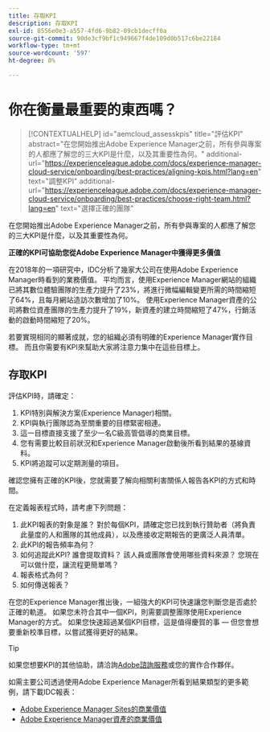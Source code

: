 ```yaml
---
title: 存取KPI
description: 存取KPI
exl-id: 8556e0e3-a557-4fd6-9b82-09cb1decff0a
source-git-commit: 90de3cf9bf1c949667f4de109d0b517c6be22184
workflow-type: tm+mt
source-wordcount: '597'
ht-degree: 0%

---
```


# 你在衡量最重要的東西嗎？

>[!CONTEXTUALHELP]
>id="aemcloud_assesskpis"
>title="評估KPI"
>abstract="在您開始推出Adobe Experience Manager之前，所有參與專案的人都應了解您的三大KPI是什麼，以及其重要性為何。"
>additional-url="https://experienceleague.adobe.com/docs/experience-manager-cloud-service/onboarding/best-practices/aligning-kpis.html?lang=en" text="調整KPI"
>additional-url="https://experienceleague.adobe.com/docs/experience-manager-cloud-service/onboarding/best-practices/choose-right-team.html?lang=en" text="選擇正確的團隊"

在您開始推出Adobe Experience Manager之前，所有參與專案的人都應了解您的三大KPI是什麼，以及其重要性為何。

**正確的KPI可協助您從Adobe Experience Manager中獲得更多價值**


在2018年的一項研究中，IDC分析了幾家大公司在使用Adobe Experience Manager時看到的業務價值。 平均而言，使用Experience Manager網站的組織已將其數位體驗團隊的生產力提升了23%，將進行微幅編輯變更所需的時間縮短了64%，且每月網站造訪次數增加了10%。 使用Experience Manager資產的公司將數位資產團隊的生產力提升了19%，新資產的建立時間縮短了47%，行銷活動的啟動時間縮短了20%。

若要實現相同的顯著成就，您的組織必須有明確的Experience Manager實作目標。 而且你需要有KPI來幫助大家將注意力集中在這些目標上。

## 存取KPI

評估KPI時，請確定：

1. KPI特別與解決方案(Experience Manager)相關。
1. KPI與執行團隊認為至關重要的目標緊密相連。
1. 這一目標直接支援了至少一名C級高管倡導的商業目標。
1. 您有需要比較目前狀況和Experience Manager啟動後所看到結果的基線資料。
1. KPI將追蹤可以定期測量的項目。

確認您擁有正確的KPI後，您就需要了解向相關利害關係人報告各KPI的方式和時間。

在定義報表程式時，請考慮下列問題：

1. 此KPI報表的對象是誰？ 對於每個KPI，請確定您已找到執行贊助者（將負責此量度的人和團隊的其他成員），以及應接收定期報告的更廣泛人員清單。
1. 此KPI的報告頻率為何？
1. 如何追蹤此KPI? 誰會提取資料？ 該人員或團隊會使用哪些資料來源？ 您現在可以做什麼，讓流程更簡單嗎？
1. 報表格式為何？
1. 如何傳送報表？

在您的Experience Manager推出後，一組強大的KPI可快速讓您判斷您是否處於正確的軌道。 如果您未符合其中一個KPI，則需要調整團隊使用Experience Manager的方式。 如果您快速超過某個KPI目標，這是值得慶賀的事 — 但您會想要重新校準目標，以嘗試獲得更好的結果。

>[!TIP]
>
> 如果您想要KPI的其他協助，請洽詢[Adobe諮詢服務](https://www.adobe.com/experience-cloud/consulting-services.html)或您的實作合作夥伴。

如需主要公司透過使用Adobe Experience Manager所看到結果類型的更多範例，請下載IDC報表：
* [Adobe Experience Manager Sites的商業價值](https://www.adobe.com/content/dam/acom/en/modal-offers/idc-aem-sites-q218/pdfs/22037555.en.aem.whitepaper.IDCBusinessValueAEMSites.pdf)
* [Adobe Experience Manager資產的商業價值](https://wwwimages2.adobe.com/content/dam/acom/en/modal-offers/idc-aem-Assets-q218/pdfs/220380622.en.aem.whitepaper.IDCBusinessValueAEMAssets.pdf)

